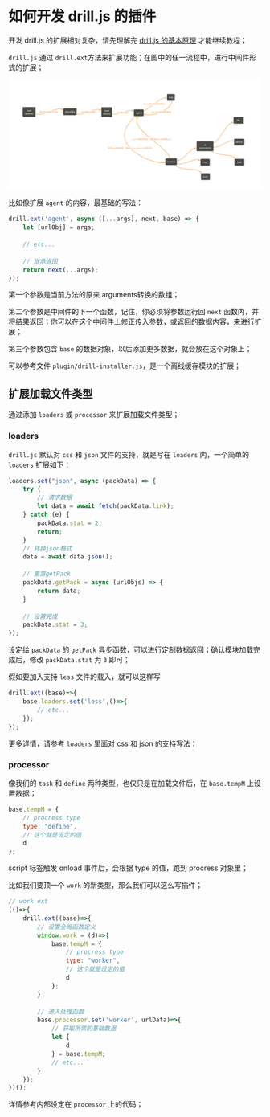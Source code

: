 # 如何开发 drill.js 的插件

开发 drill.js 的扩展相对复杂，请先理解完 [drill.js 的基本原理](11.md) 才能继续教程；

`drill.js` 通过 `drill.ext`方法来扩展功能；在图中的任一流程中，进行中间件形式的扩展；

![](../img/11-01.png)

比如像扩展 `agent` 的内容，最基础的写法：

```javascript
drill.ext('agent', async ([...args], next, base) => {
    let [urlObj] = args;

    // etc...

    // 继承返回
    return next(...args);
});
```

第一个参数是当前方法的原来 arguments转换的数组；

第二个参数是中间件的下一个函数，记住，你必须将参数运行回 `next` 函数内，并将结果返回；你可以在这个中间件上修正传入参数，或返回的数据内容，来进行扩展；

第三个参数包含 `base` 的数据对象，以后添加更多数据，就会放在这个对象上；

可以参考文件 `plugin/drill-installer.js`，是一个离线缓存模块的扩展；

## 扩展加载文件类型

通过添加 `loaders` 或 `processor` 来扩展加载文件类型；

### loaders

`drill.js` 默认对 `css` 和 `json` 文件的支持，就是写在 `loaders` 内，一个简单的 `loaders` 扩展如下：

```javascript
loaders.set("json", async (packData) => {
    try {
        // 请求数据
        let data = await fetch(packData.link);
    } catch (e) {
        packData.stat = 2;
        return;
    }
    // 转换json格式
    data = await data.json();

    // 重置getPack
    packData.getPack = async (urlObjs) => {
        return data;
    }

    // 设置完成
    packData.stat = 3;
});
```

设定给 `packData` 的 `getPack` 异步函数，可以进行定制数据返回；确认模块加载完成后，修改 `packData.stat` 为 `3` 即可；

假如要加入支持 `less` 文件的载入，就可以这样写

```javascript
drill.ext((base)=>{
    base.loaders.set('less',()=>{
        // etc...
    });
});
```

更多详情，请参考 `loaders` 里面对 css 和 json 的支持写法；

### processor

像我们的 `task` 和 `define` 两种类型，也仅只是在加载文件后，在 `base.tempM` 上设置数据；

```javascript
base.tempM = {
    // procress type
    type: "define",
    // 这个就是设定的值
    d
};
```

script 标签触发 onload 事件后，会根据 type 的值，跑到 procress 对象里；

比如我们要顶一个 `work` 的新类型，那么我们可以这么写插件；

```javascript
// work ext
(()=>{
    drill.ext((base)=>{
        // 设置全局函数定义 
        window.work = (d)=>{
            base.tempM = {
                // procress type
                type: "worker",
                // 这个就是设定的值
                d
            };
        }

        // 进入处理函数
        base.processor.set('worker', urlData)=>{
            // 获取所需的基础数据
            let {
                d
            } = base.tempM;
            // etc...
        }
    });
})();
```

详情参考内部设定在 `processor` 上的代码；

